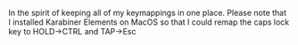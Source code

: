 In the spirit of keeping all of my keymappings in one place.
Please note that I installed Karabiner Elements on MacOS so that I could remap the caps lock key to HOLD->CTRL and TAP->Esc

